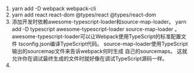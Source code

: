 1. yarn add -D webpack webpack-cli
2. yarn add react react-dom @types/react @types/react-dom
3. 添加开发时依赖awesome-typescript-loader和source-map-loader。  yarn add -D typescript awesome-typescript-loader source-map-loader 。  awesome-typescript-loader可以让Webpack使用TypeScript的标准配置文件 tsconfig.json编译TypeScript代码。 source-map-loader使用TypeScript输出的sourcemap文件来告诉webpack何时生成 自己的sourcemaps。 这就允许你在调试最终生成的文件时就好像在调试TypeScript源码一样。
4. 



